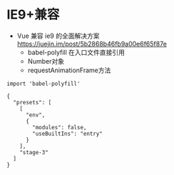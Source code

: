 # IE9+兼容

- Vue 兼容 ie9 的全面解决方案 https://juejin.im/post/5b2868b46fb9a00e6f65f87e
    - babel-polyfill 在入口文件直接引用
    - Number对象
    - requestAnimationFrame方法

```
import 'babel-polyfill'

{
  "presets": [
    [
      "env",
      {
        "modules": false,
        "useBuiltIns": "entry"
      }
    ],
    "stage-3"
  ]
}
```    
